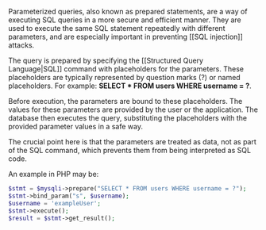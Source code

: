 Parameterized queries, also known as prepared statements, are a way of executing SQL queries in a more secure and efficient manner. They are used to execute the same SQL statement repeatedly with different parameters, and are especially important in preventing [[SQL injection]] attacks. 

The query is prepared by specifying the [[Structured Query Language|SQL]] command with placeholders for the parameters. These placeholders are typically represented by question marks (?) or named placeholders. For example: **SELECT * FROM users WHERE username = ?**.

Before execution, the parameters are bound to these placeholders. The values for these parameters are provided by the user or the application. The database then executes the query, substituting the placeholders with the provided parameter values in a safe way. 

The crucial point here is that the parameters are treated as data, not as part of the SQL command, which prevents them from being interpreted as SQL code.

An example in PHP may be:

```php
$stmt = $mysqli->prepare("SELECT * FROM users WHERE username = ?");
$stmt->bind_param("s", $username);
$username = 'exampleUser';
$stmt->execute();
$result = $stmt->get_result();
```

